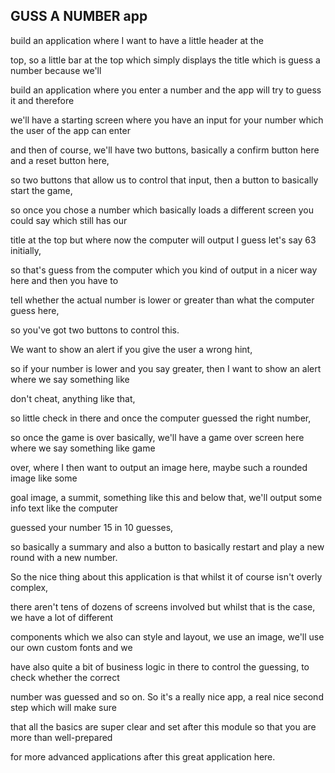 ## GUSS A NUMBER app
build an application where I want to have a little header at the

top, so a little bar at the top which simply displays the title which is guess a number because we'll

build an application where you enter a number and the app will try to guess it and therefore

we'll have a starting screen where you have an input for your number which the user of the app can enter

and then of course, we'll have two buttons, basically a confirm button here and a reset button here,

so two buttons that allow us to control that input, then a button to basically start the game,

so once you chose a number which basically loads a different screen you could say which still has our

title at the top but where now the computer will output I guess let's say 63 initially,

so that's guess from the computer which you kind of output in a nicer way here and then you have to

tell whether the actual number is lower or greater than what the computer guess here,

so you've got two buttons to control this.

We want to show an alert if you give the user a wrong hint,

so if your number is lower and you say greater, then I want to show an alert where we say something like

don't cheat, anything like that,

so little check in there and once the computer guessed the right number,

so once the game is over basically, we'll have a game over screen here where we say something like game

over, where I then want to output an image here, maybe such a rounded image like some

goal image, a summit, something like this and below that, we'll output some info text like the computer

guessed your number 15 in 10 guesses,

so basically a summary and also a button to basically restart and play a new round with a new number.

So the nice thing about this application is that whilst it of course isn't overly complex,

there aren't tens of dozens of screens involved but whilst that is the case, we have a lot of different

components which we also can style and layout, we use an image, we'll use our own custom fonts and we

have also quite a bit of business logic in there to control the guessing, to check whether the correct

number was guessed and so on. So it's a really nice app, a real nice second step which will make sure

that all the basics are super clear and set after this module so that you are more than well-prepared

for more advanced applications after this great application here.

